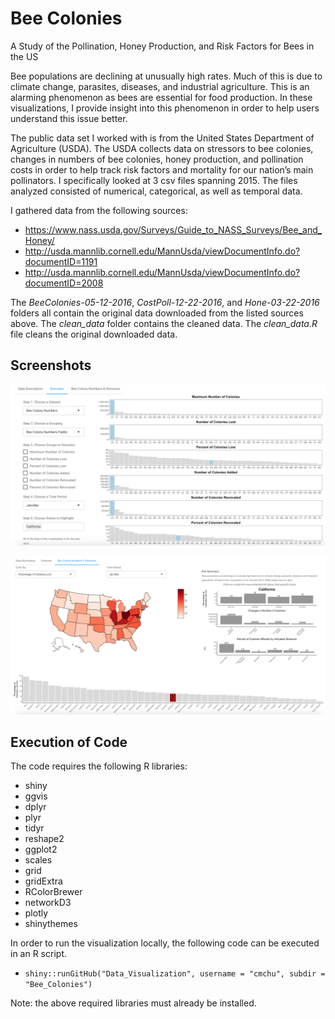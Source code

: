 # Bee Colonies

A Study of the Pollination, Honey Production, and Risk Factors for Bees in the US

Bee populations are declining at unusually high rates. Much of this is due to climate change, parasites, diseases, and industrial agriculture. This is an alarming phenomenon as bees are essential for food production. In these visualizations, I provide insight into this phenomenon in order to help users understand this issue better.

The public data set I worked with is from the United States Department of Agriculture (USDA). The USDA collects data on stressors to bee colonies, changes in numbers of bee colonies, honey production, and pollination costs in order to help track risk factors and mortality for our nation’s main pollinators. I specifically looked at 3 csv files spanning 2015. The files analyzed consisted of numerical, categorical, as well as temporal data.

I gathered data from the following sources:
- https://www.nass.usda.gov/Surveys/Guide_to_NASS_Surveys/Bee_and_Honey/
- http://usda.mannlib.cornell.edu/MannUsda/viewDocumentInfo.do?documentID=1191
- http://usda.mannlib.cornell.edu/MannUsda/viewDocumentInfo.do?documentID=2008

The _BeeColonies-05-12-2016_, _CostPoll-12-22-2016_, and _Hone-03-22-2016_ folders all contain the original data downloaded from the listed sources above. The _clean_data_ folder contains the cleaned data. The _clean_data.R_ file cleans the original downloaded data.

## Screenshots

![alt tag](screenshot1.png)

![alt tag](screenshot2.png)

## Execution of Code
The code requires the following R libraries:
- shiny
- ggvis
- dplyr
- plyr
- tidyr
- reshape2
- ggplot2
- scales
- grid
- gridExtra
- RColorBrewer
- networkD3
- plotly
- shinythemes

In order to run the visualization locally, the following code can be executed in an R script.
- ```shiny::runGitHub("Data_Visualization", username = "cmchu", subdir = "Bee_Colonies")```

Note: the above required libraries must already be installed.
